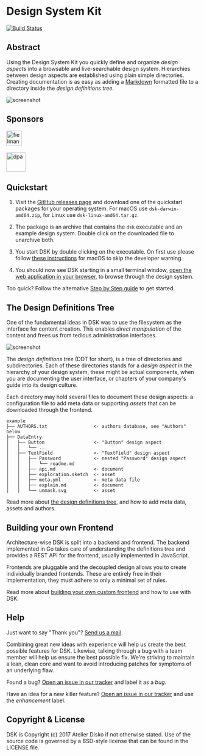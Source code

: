 # Design System Kit

[![Build Status](https://travis-ci.org/atelierdisko/dsk.svg?branch=master)](https://travis-ci.org/atelierdisko/dsk)

## Abstract

Using the Design System Kit you quickly define and organize
_design aspects_ into a browsable and live-searchable design system.
Hierarchies between design aspects are established using plain
simple directories. Creating documentation is as easy as adding a
[Markdown](https://guides.github.com/features/mastering-markdown/) formatted
file to a directory inside the _design definitions tree_.

![screenshot](https://atelierdisko.de/assets/app/img/github_dsk.png?v=3)

## Sponsors

<a href="https://fielmann.com">
  <img src="https://upload.wikimedia.org/wikipedia/commons/thumb/5/5a/160506_Fielmann_LogoNEU_pos_wiki.svg/1920px-160506_Fielmann_LogoNEU_pos_wiki.svg.png" height="40" alt="fielmann">
</a>

<br>
<br>

<a href="https://dpa.com">
  <img src="https://upload.wikimedia.org/wikipedia/commons/9/91/Logo_DPA_neu.svg" height="50" alt="dpa">
</a>

## Quickstart

1. Visit the [GitHub releases page](https://github.com/atelierdisko/dsk/releases) and download one of the quickstart packages for your operating system. For macOS use `dsk-darwin-amd64.zip`, for Linux use `dsk-linux-amd64.tar.gz`. 

2. The package is an archive that contains the `dsk` executable and an example design system. Double click on the downloaded file to unarchive both. 

3. You start DSK by double clicking on the executable. On first use please follow [these instructions](https://support.apple.com/kb/PH25088) for macOS to skip the developer warning.

4. You should now see DSK starting in a small terminal window, [open the web application in your browser](http://localhost:8080), to browse through the design system.

Too quick? Follow the alternative [Step by Step guide](https://rundsk.com/tree/Getting-Started/Step-by-Step) to get started.

## The Design Definitions Tree

One of the fundamental ideas in DSK was to use the filesystem as the interface for content creation. This enables _direct manipulation_ of the content and frees us from tedious administration interfaces.

![screenshot](https://atelierdisko.de/assets/app/img/github_dsk_fs.png)

The _design definitions tree_ (DDT for short), is a tree of
directories and subdirectories. Each of these directories stands for
a _design aspect_ in the hierarchy of your design system, these might
be actual components, when you are documenting the user interface, or
chapters of your company's guide into its design culture.

Each directory may hold several files to document these design aspects: a
configuration file to add meta data or supporting _assets_ that can
be downloaded through the frontend.

```
example
├── AUTHORS.txt                 <- authors database, see "Authors" below
├── DataEntry
│   ├── Button                  <- "Button" design aspect
│   │   └── ...
│   ├── TextField               <- "TextField" design aspect
│   │   ├── Password            <- nested "Password" design aspect
│   │   │   └── readme.md
│   │   ├── api.md              <- document
│   │   ├── exploration.sketch  <- asset
│   │   ├── meta.yml            <- meta data file
│   │   ├── explain.md          <- document
│   │   └── unmask.svg          <- asset
```

Read more about [the design definitions tree](https://rundsk.com/tree/The-Design-Definitions-Tree), and how to add meta data, assets and authors.

## Building your own Frontend 

Architecture-wise DSK is split into a backend and frontend. The backend implemented 
in Go takes care of understanding the definitions tree and provides a REST API for the
frontend, usually implemented in JavaScript. 

Frontends are pluggable and the decoupled design allows you to create individually branded frontends. 
These are entirely free in their implementation, they must adhere to only a minimal set
of rules.

Read more about [building your own custom frontend](https://rundsk.com/tree/Architecture/Building-your-own-Frontend) and how to use with DSK.

## Help

Just want to say "Thank you"? [Send us a mail](mailto:thankyou@rundsk.com).

Combining great new ideas with experience will help us create the best possible
features for DSK. Likewise, talking through a bug with a team member will help
us ensure the best possible fix. We're striving to maintain a lean, clean core
and want to avoid introducing patches for symptoms of an underlying flaw.

Found a bug? [Open an issue in our
tracker](https://github.com/atelierdisko/dsk/issues/new) and label it as a
_bug_.

Have an idea for a new killer feature? [Open an issue in our
tracker](https://github.com/atelierdisko/dsk/issues/new) and use the
_enhancement_ label.

## Copyright & License

DSK is Copyright (c) 2017 Atelier Disko if not otherwise
stated. Use of the source code is governed by a BSD-style
license that can be found in the LICENSE file.
